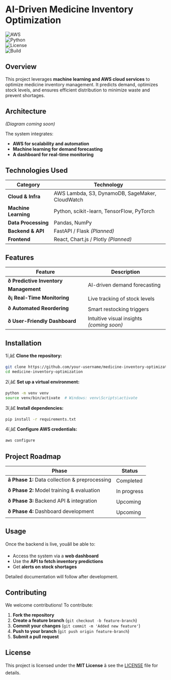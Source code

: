 # **AI-Driven Medicine Inventory Optimization**  

![AWS](https://img.shields.io/badge/AWS-Cloud-orange?style=flat&logo=amazon-aws)  
![Python](https://img.shields.io/badge/Python-3.9%2B-blue?style=flat&logo=python)  
![License](https://img.shields.io/badge/License-MIT-green?style=flat)  
![Build](https://img.shields.io/badge/Build-Passing-brightgreen?style=flat)  

## **Overview**  
This project leverages **machine learning and AWS cloud services** to optimize medicine inventory management. It predicts demand, optimizes stock levels, and ensures efficient distribution to minimize waste and prevent shortages.  

## **Architecture**  
_(Diagram coming soon)_  

The system integrates:  
- **AWS for scalability and automation**  
- **Machine learning for demand forecasting**  
- **A dashboard for real-time monitoring**  

## **Technologies Used**  

| **Category**         | **Technology**                            |
|----------------------|------------------------------------------|
| **Cloud & Infra**    | AWS Lambda, S3, DynamoDB, SageMaker, CloudWatch |
| **Machine Learning** | Python, scikit-learn, TensorFlow, PyTorch |
| **Data Processing**  | Pandas, NumPy                           |
| **Backend & API**    | FastAPI / Flask _(Planned)_             |
| **Frontend**        | React, Chart.js / Plotly _(Planned)_     |

## **Features**  

| Feature | Description |
|---------|------------|
| **ð Predictive Inventory Management** | AI-driven demand forecasting |
| **ð¡ Real-Time Monitoring** | Live tracking of stock levels |
| **ð Automated Reordering** | Smart restocking triggers |
| **ð User-Friendly Dashboard** | Intuitive visual insights _(coming soon)_ |

## **Installation**  

1ï¸â£ **Clone the repository:**  
```bash
git clone https://github.com/your-username/medicine-inventory-optimization.git
cd medicine-inventory-optimization
```  
   
2ï¸â£ **Set up a virtual environment:**  
```bash
python -m venv venv  
source venv/bin/activate  # Windows: venv\Scripts\activate  
```  
   
3ï¸â£ **Install dependencies:**  
```bash
pip install -r requirements.txt  
```  
   
4ï¸â£ **Configure AWS credentials:**  
```bash
aws configure  
```  

## **Project Roadmap**  

| Phase | Status |
|-------|--------|
| **â Phase 1:** Data collection & preprocessing | Completed |
| **ð  Phase 2:** Model training & evaluation | In progress |
| **ð Phase 3:** Backend API & integration | Upcoming |
| **ð Phase 4:** Dashboard development | Upcoming |

## **Usage**  
Once the backend is live, youâll be able to:  
- Access the system via a **web dashboard**  
- Use the **API to fetch inventory predictions**  
- Get **alerts on stock shortages**  

Detailed documentation will follow after development.  

## **Contributing**  
We welcome contributions! To contribute:  
1. **Fork the repository**  
2. **Create a feature branch** (`git checkout -b feature-branch`)  
3. **Commit your changes** (`git commit -m 'Added new feature'`)  
4. **Push to your branch** (`git push origin feature-branch`)  
5. **Submit a pull request**  

## **License**  
This project is licensed under the **MIT License** â see the [LICENSE](LICENSE) file for details. 
